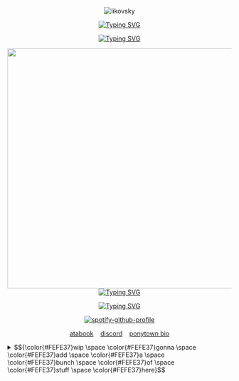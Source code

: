 <p align="center"> <img src="https://komarev.com/ghpvc/?username=likovskyx&label=live%20by%20the%20sword%20die%20by%20the%20sword&color=4BBFE6&style=plastic" alt="likovsky" /> </p>
<div align="center">

<p align="center">
<a href="https://git.io/typing-svg"><img src="https://readme-typing-svg.demolab.com?font=Happy+Monkey&size=25&duration=0.001&pause=1000000&color=D913E8&center=true&vCenter=true&width=435&lines=!+BEST+VIEWED+IN+DARK+MODE+!" alt="Typing SVG" /></a>
</p>
<p align="center">
<a href="https://git.io/typing-svg"><img src="https://readme-typing-svg.demolab.com?font=Happy+Monkey&size=25&duration=0.001&pause=1000000&color=D913E8&center=true&vCenter=true&width=435&lines=!+MIGHT+NOT+BE+MOBILE+FRIENDLY+!" alt="Typing SVG" /></a>
</p>

  
<img src="https://i.ibb.co/VprQ4H7g/boymale.gif" width="597" height="540">
</div>

<div align="center">
<a href="https://git.io/typing-svg"><img src="https://readme-typing-svg.demolab.com?font=Happy+Monkey&size=20&duration=0.001&pause=1000000&color=FEFE37&center=true&vCenter=true&multiline=true&width=435&lines=w1llbyers%E2%80%98%E3%85%A4%231%E3%85%A4fan" alt="Typing SVG" /></a>

  <a href="https://git.io/typing-svg"><img src="https://readme-typing-svg.demolab.com?font=Happy+Monkey&size=20&duration=0.001&pause=1000000&color=FEFE37&center=true&vCenter=true&multiline=true&width=435&lines=6%E2%80%987%E3%85%A4feminist%E3%85%A4btw%E3%85%A4%40ladies" alt="Typing SVG" /></a>
</div>

<div align="center">
  <a href="https://github.com/kittinan/spotify-github-profile">
    <img src="https://spotify-github-profile.kittinanx.com/api/view?uid=nxy9aa2smpdjkrrbx547hnjj0&cover_image=true&theme=natemoo-re&show_offline=false&background_color=121212&interchange=false&bar_color=d913e8&bar_color_cover=false" alt="spotify-github-profile" />
  </a>
</div>





<p align="center">
  <a href="https://blue.atabook.org/">atabook</a>
    &nbsp;&nbsp;
  <a href="https://discordid.netlify.app/?id=1201915598213484607">discord</a>
    &nbsp;&nbsp;
  <a href="https://rentry.co/thefart">ponytown bio</a>
</p>


<details>
  <summary>$${\color{#FEFE37}wip \space \color{#FEFE37}gonna \space \color{#FEFE37}add \space \color{#FEFE37}a \space \color{#FEFE37}bunch \space \color{#FEFE37}of \space \color{#FEFE37}stuff \space \color{#FEFE37}here}$$</summary>
  <p>$${\color{#4BBFE6}wip}$$</p>
</details>

